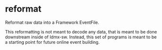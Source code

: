 # reformat

Reformat raw data into a Framework EventFile.

This reformatting is not meant to decode any data, that is meant to be done downstream inside of ldmx-sw.
Instead, this set of programs is meant to be a starting point for future online event building.
